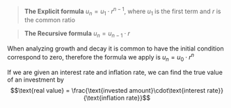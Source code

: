 > **The Explicit formula**
> $u_n = u_1\cdot r^{n-1}$, where $u_1$ is the first term and $r$ is the common ratio

> **The Recursive formula**
> $u_n = u_{n-1}\cdot r$

When analyzing growth and decay it is common to have the initial condition correspond to zero, therefore the formula we apply is $u_n=u_0\cdot r^n$

If we are given an interest rate and inflation rate, we can find the true value of an investment by $$\text{real value} = \frac{\text{invested amount}\cdot\text{interest rate}}{\text{inflation rate}}$$
